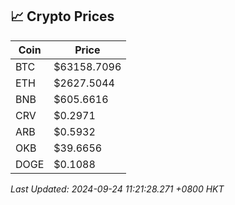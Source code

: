 ## 📈 Crypto Prices

| Coin | Price |
| ---- | ----- |
| BTC | $63158.7096 |
| ETH | $2627.5044 |
| BNB | $605.6616 |
| CRV | $0.2971 |
| ARB | $0.5932 |
| OKB | $39.6656 |
| DOGE | $0.1088 |

_Last Updated: 2024-09-24 11:21:28.271 +0800 HKT_